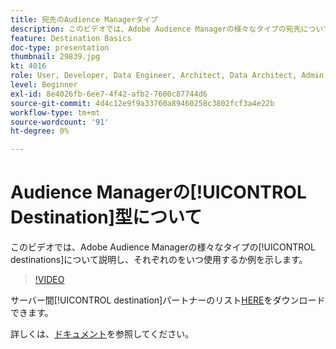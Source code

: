 ```yaml
---
title: 宛先のAudience Managerタイプ
description: このビデオでは、Adobe Audience Managerの様々なタイプの宛先について説明し、各をいつ使用するかの例を示します。
feature: Destination Basics
doc-type: presentation
thumbnail: 29839.jpg
kt: 4016
role: User, Developer, Data Engineer, Architect, Data Architect, Admin, Leader
level: Beginner
exl-id: 8e4026fb-6ee7-4f42-afb2-7600c87744d6
source-git-commit: 4d4c12e9f9a33760a89460258c3802fcf3a4e22b
workflow-type: tm+mt
source-wordcount: '91'
ht-degree: 0%

---
```


# Audience Managerの[!UICONTROL Destination]型について

このビデオでは、Adobe Audience Managerの様々なタイプの[!UICONTROL destinations]について説明し、それぞれのをいつ使用するか例を示します。

>[!VIDEO](https://video.tv.adobe.com/v/29839/?quality=12)

サーバー間[!UICONTROL destination]パートナーのリスト[HERE](https://experienceleague.adobe.com/docs/audience-manager/user-guide/overview/gdpr/assets/AAM-Partners-October2019.xlsx)をダウンロードできます。

詳しくは、[ドキュメント](https://experienceleague.adobe.com/docs/audience-manager/user-guide/features/destinations/destinations.html)を参照してください。
